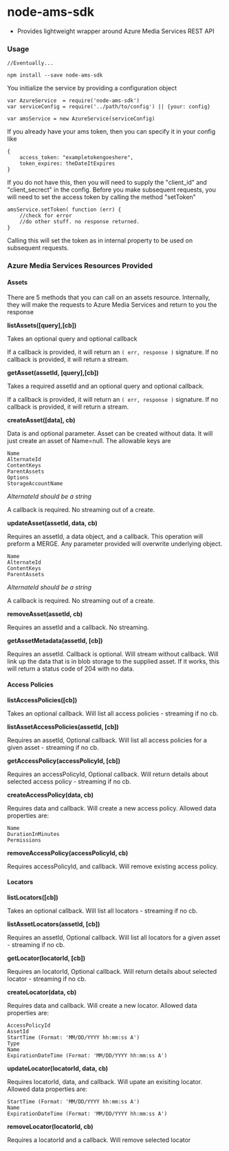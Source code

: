 node-ams-sdk
============

* Provides lightweight wrapper around Azure Media Services REST API


### Usage 


```
//Eventually...

npm install --save node-ams-sdk

```

You initialize the service by providing a configuration object

```
var AzureService  = require('node-ams-sdk')
var serviceConfig = require('../path/to/config') || {your: config}

var amsService = new AzureService(serviceConfig)

```

If you already have your ams token, then you can specify it in your config like

```
{
    access_token: "exampletokengoeshere",
    token_expires: theDateItExpires
}
```

If you do not have this, then you will need to supply the "client_id" and "client_secrect" in the config. Before you make subsequent requests, you will need to set the access token by calling the method "setToken"

```
amsService.setToken( function (err) {
    //check for error
    //do other stuff. no response returned.
}
```
Calling this will set the token as in internal property to be used on subsequent requests.

### Azure Media Services Resources Provided

#### Assets

There are 5 methods that you can call on an assets resource. Internally, they will make the requests to Azure Media Services and return to you the response

**listAssets([query],[cb])**

Takes an optional query and optional callback

If a callback is provided, it will return an ```( err, response )``` signature. If no callback is provided, it will return a stream.


**getAsset(assetId, [query],[cb])**

Takes a required assetId and an optional query and optional callback.

If a callback is provided, it will return an ```( err, response )``` signature. If no callback is provided, it will return a stream.

**createAsset([data], cb)**

Data is and optional parameter. Asset can be created without data. It will just create an asset of Name=null. The allowable keys are

```
Name
AlternateId
ContentKeys
ParentAssets
Options
StorageAccountName
```

*AlternateId should be a string*

A callback is required. No streaming out of a create.

**updateAsset(assetId, data, cb)**

Requires an assetId, a data object, and a callback. This operation will preform a MERGE. Any parameter provided will overwrite underlying object.

```
Name
AlternateId
ContentKeys
ParentAssets
```

*AlternateId should be a string*

A callback is required. No streaming out of a create.

**removeAsset(assetId, cb)**

Requires an assetId and a callback. No streaming.

**getAssetMetadata(assetId, [cb])**

Requires an assetId. Callback is optional. Will stream without callback. Will link up the data that is in blob storage to the supplied asset. If it works, this will return a status code of 204 with no data.


#### Access Policies

**listAccessPolicies([cb])**

Takes an optional callback. Will list all access policies - streaming if no cb.

**listAssetAccessPolicies(assetId, [cb])**

Requires an assetId, Optional callback. Will list all access policies for a given asset - streaming if no cb.

**getAccessPolicy(accessPolicyId, [cb])**

Requires an accessPolicyId, Optional callback. Will return details about selected access policy - streaming if no cb.

**createAccessPolicy(data, cb)**

Requires data and callback. Will create a new access policy. Allowed data properties are:

```
Name
DurationInMinutes
Permissions
```

**removeAccessPolicy(accessPolicyId, cb)**

Requires accessPolicyId, and callback. Will remove existing access policy.

#### Locators

**listLocators([cb])**

Takes an optional callback. Will list all locators - streaming if no cb.

**listAssetLocators(assetId, [cb])**

Requires an assetId, Optional callback. Will list all locators for a given asset - streaming if no cb.

**getLocator(locatorId, [cb])**

Requires an locatorId, Optional callback. Will return details about selected locator - streaming if no cb.

**createLocator(data, cb)**

Requires data and callback. Will create a new locator. Allowed data properties are:

```
AccessPolicyId
AssetId
StartTime (Format: 'MM/DD/YYYY hh:mm:ss A')
Type
Name
ExpirationDateTime (Format: 'MM/DD/YYYY hh:mm:ss A')
```

**updateLocator(locatorId, data, cb)**

Requires locatorId, data, and callback. Will upate an exisiting locator. Allowed data properties are:

```
StartTime (Format: 'MM/DD/YYYY hh:mm:ss A')
Name
ExpirationDateTime (Format: 'MM/DD/YYYY hh:mm:ss A')
```

**removeLocator(locatorId, cb)**

Requires a locatorId and a callback. Will remove selected locator

